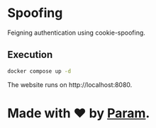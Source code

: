 # Spoofing
Feigning authentication using cookie-spoofing.

## Execution
```bash
docker compose up -d
```

The website runs on http://localhost:8080.

# Made with ❤ by [Param](https://www.paramsid.com).